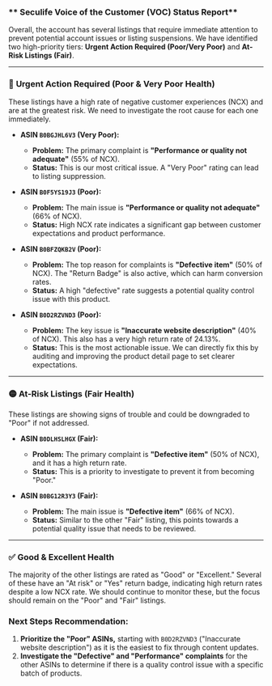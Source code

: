 ### ** Seculife Voice of the Customer (VOC) Status Report**

Overall, the account has several listings that require immediate attention to prevent potential account issues or listing suspensions. We have identified two high-priority tiers: **Urgent Action Required (Poor/Very Poor)** and **At-Risk Listings (Fair)**.

---

### 🔴 **Urgent Action Required (Poor & Very Poor Health)**

These listings have a high rate of negative customer experiences (NCX) and are at the greatest risk. We need to investigate the root cause for each one immediately.

*   **ASIN `B0BGJHL6V3` (Very Poor):**
    *   **Problem:** The primary complaint is **"Performance or quality not adequate"** (55% of NCX).
    *   **Status:** This is our most critical issue. A "Very Poor" rating can lead to listing suppression.

*   **ASIN `B0F5YS19J3` (Poor):**
    *   **Problem:** The main issue is **"Performance or quality not adequate"** (66% of NCX).
    *   **Status:** High NCX rate indicates a significant gap between customer expectations and product performance.

*   **ASIN `B0BFZQKB2V` (Poor):**
    *   **Problem:** The top reason for complaints is **"Defective item"** (50% of NCX). The "Return Badge" is also active, which can harm conversion rates.
    *   **Status:** A high "defective" rate suggests a potential quality control issue with this product.

*   **ASIN `B0D2RZVND3` (Poor):**
    *   **Problem:** The key issue is **"Inaccurate website description"** (40% of NCX). This also has a very high return rate of 24.13%.
    *   **Status:** This is the most actionable issue. We can directly fix this by auditing and improving the product detail page to set clearer expectations.

---

### 🟡 **At-Risk Listings (Fair Health)**

These listings are showing signs of trouble and could be downgraded to "Poor" if not addressed.

*   **ASIN `B0DLHSLHGX` (Fair):**
    *   **Problem:** The primary complaint is **"Defective item"** (50% of NCX), and it has a high return rate.
    *   **Status:** This is a priority to investigate to prevent it from becoming "Poor."

*   **ASIN `B0BG12R3Y3` (Fair):**
    *   **Problem:** The main issue is **"Defective item"** (66% of NCX).
    *   **Status:** Similar to the other "Fair" listing, this points towards a potential quality issue that needs to be reviewed.

---

### ✅ **Good & Excellent Health**

The majority of the other listings are rated as "Good" or "Excellent." Several of these have an "At risk" or "Yes" return badge, indicating high return rates despite a low NCX rate. We should continue to monitor these, but the focus should remain on the "Poor" and "Fair" listings.

### **Next Steps Recommendation:**

1.  **Prioritize the "Poor" ASINs,** starting with `B0D2RZVND3` ("Inaccurate website description") as it is the easiest to fix through content updates.
2.  **Investigate the "Defective" and "Performance" complaints** for the other ASINs to determine if there is a quality control issue with a specific batch of products.
